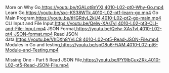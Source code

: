 More on Why Go,https://youtu.be/tGALot8nYXI,4010-L02-pt0-Why-Go.mp4
Learn Go,https://youtu.be/sxc-KS38WTk,4010-L02-pt1-learn-go.mp4
Go Main Program,https://youtu.be/tHGRdyL2kU4,4010-L02-pt2-go-main.mp4
CLI Input and File Input,https://youtu.be/Qelw-XAsTvI,4010-L02-pt3-CLI-and-File-Input.mp4
JSON Format,https://youtu.be/Qelw-XAsTvI,4010-L02-pt4-JSON-format.mp4
Read JSON data,https://youtu.be/VhDXh8YvLC8,4010-L02-pt5-Read-JSON-File.mp4
Modules in Go and testing,https://youtu.be/spG8u6-FiAM,4010-L02-pt6-Module-and-Testing.mp4

Missing One - Part 5 Read JSON File,https://youtu.be/PY9lbCuxZRk,4010-L02-pt5-Read-JSON-File.mp4

